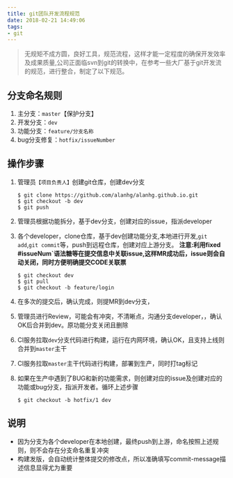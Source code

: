 ```yaml
---
title: git团队开发流程规范
date: 2018-02-21 14:49:06
tags:
- git
---
```

> 无规矩不成方圆，良好工具，规范流程，这样才能一定程度的确保开发效率及成果质量,公司正面临svn到git的转换中，在参考一些大厂基于git开发流的规范，进行整合，制定了以下规范。


## 分支命名规则
1. 主分支：`master`【保护分支】
2. 开发分支：`dev`
3. 功能分支：`feature/分支名称`
4. bug分支修复：`hotfix/issueNumber`

## 操作步骤
1. 管理员`【项目负责人】`创建git仓库，创建dev分支
    ```
    $ git clone https://github.com/alanhg/alanhg.github.io.git
    $ git checkout -b dev
    $ git push
    ```

2. 管理员根据功能拆分，基于dev分支，创建对应的issue，指派developer
3. 各个developer，clone仓库，基于dev创建功能分支,本地进行开发,`git add`,`git commit`等，push到远程仓库，创建对应上游分支。
    **注意:利用fixed #issueNum`语法糖等在提交信息中关联issue,这样MR成功后，issue则会自动关闭，同时方便明确提交CODE关联票**
    
    ```
    $ git checkout dev
    $ git pull 
    $ git checkout -b feature/login
    
    ```    
4. 在多次的提交后，确认完成，则提MR到dev分支，
5. 管理员进行Review，可能会有冲突，不清晰点，沟通分支developer，，确认OK后合并到dev。原功能分支关闭且删除
6. CI服务拉取`dev`分支代码进行构建，运行在内网环境，确认OK，且支持上线则合并到`master`主干
7. CI服务拉取`master`主干代码进行构建，部署到生产，同时打tag标记
8. 如果在生产中遇到了BUG和新的功能需求，则创建对应的issue及创建对应的功能或bug分支，指派开发者。循环上述步骤
    ```
    $ git checkout -b hotfix/1 dev

    ```
    
## 说明
+ 因为分支为各个developer在本地创建，最终push到上游，命名按照上述规则，则不会存在分支命名重复冲突
+ 构建发版，会自动统计整体提交的修改点，所以准确填写commit-message描述信息显得尤为重要